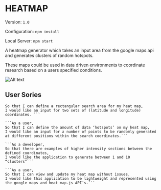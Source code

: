 # HEATMAP

Version: ```1.0```</p>
Configuration: ```npm install```<p/>
Local Server: ```npm start```<p/>

A heatmap generator which takes an input area from the google maps api and generates clusters of random hotspots.

These maps could be used in data driven environments to coordinate research based on a users specified conditions.

![Alt text](http://3.bp.blogspot.com/-5ecRBELlkaU/TxDJrdSLt2I/AAAAAAAAM_Q/bxEGDza7WWw/s523/mapsmania.gif)

## User Sories

```As a user,
So that I can define a rectangular search area for my heat map,
I would like an input for two sets of (latitude and longitude) coordinates. ```

```As a user,
So that I can define the amount of data ‘hotspots’ on my heat map,
I would like an input for a number of points to be randomly generated at different positions within the search coordinates.```

```As a developer,
So that there are examples of higher intensity sections between the defined coordinates,
I would like the application to generate between 1 and 10 “clusters”```

```As a user,
So that I can view and update my heat map without issues,
I would like this application to be lightweight and represented using the google maps and heat map.js API’s.```
